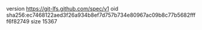 version https://git-lfs.github.com/spec/v1
oid sha256:ec7468122aed3f26a934b8ef7d757b734e80967ac09b8c77b5682ffff6f82749
size 15367

